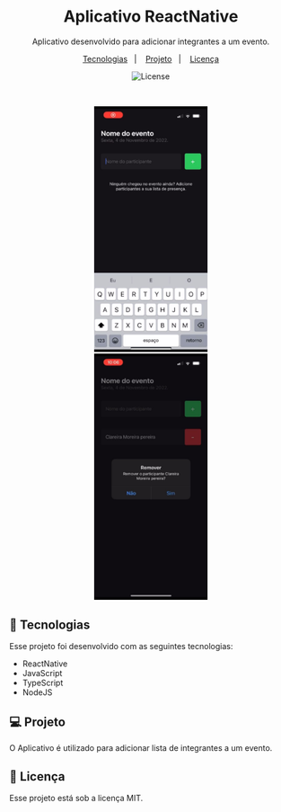 <h1 align="center"> Aplicativo ReactNative </h1>

<p align="center">
Aplicativo desenvolvido para adicionar integrantes a um evento. <br/>
</p>

<p align="center">
  <a href="#-tecnologias">Tecnologias</a>&nbsp;&nbsp;&nbsp;|&nbsp;&nbsp;&nbsp;
  <a href="#-projeto">Projeto</a>&nbsp;&nbsp;&nbsp;|&nbsp;&nbsp;&nbsp;
  <a href="#memo-licença">Licença</a>
</p>

<p align="center">
  <img alt="License" src="https://img.shields.io/static/v1?label=license&message=MIT&color=49AA26&labelColor=000000">
</p>

<br>

<p align="center">
  <img alt="projeto DevLinks" src="./assets/img2.jpeg" width="40%" hspace="50">
  <img alt="projeto DevLinks" src="./assets/img1.jpeg" width="40%"hspace="50">
</p>

## 🚀 Tecnologias

Esse projeto foi desenvolvido com as seguintes tecnologias:

- ReactNative
- JavaScript
- TypeScript
- NodeJS

## 💻 Projeto

O Aplicativo é utilizado para adicionar lista de integrantes a um evento.

## :memo: Licença

Esse projeto está sob a licença MIT.
